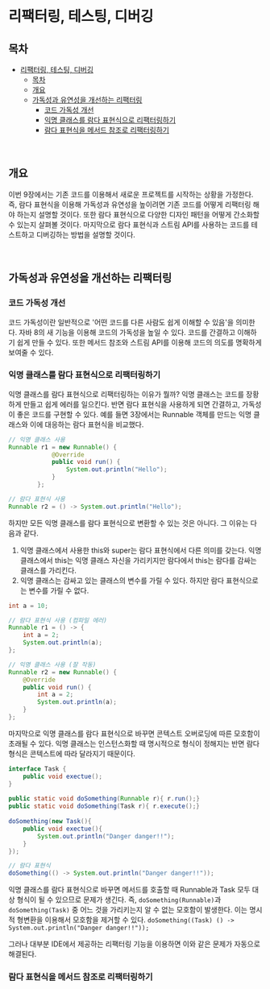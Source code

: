 # 리팩터링, 테스팅, 디버깅

## 목차
- [리팩터링, 테스팅, 디버깅](#리팩터링-테스팅-디버깅)
  - [목차](#목차)
  - [개요](#개요)
  - [가독성과 유연성을 개선하는 리팩터링](#가독성과-유연성을-개선하는-리팩터링)
    - [코드 가독성 개선](#코드-가독성-개선)
    - [익명 클래스를 람다 표현식으로 리팩터링하기](#익명-클래스를-람다-표현식으로-리팩터링하기)
    - [람다 표현식을 메서드 참조로 리팩터링하기](#람다-표현식을-메서드-참조로-리팩터링하기)

<br>

## 개요
이번 9장에서는 기존 코드를 이용해서 새로운 프로젝트를 시작하는 상황을 가정한다. 즉, 람다 표현식을 이용해 가독성과 유연성을 높이려면 기존 코드를 어떻게 리팩터링 해야 하는지 설명할 것이다. 또한 람다 표현식으로 다양한 디자인 패턴을 어떻게 간소화할 수 있는지 살펴볼 것이다. 마지막으로 람다 표현식과 스트림 API를 사용하는 코드를 테스트하고 디버깅하는 방법을 설명할 것이다.

<br>

## 가독성과 유연성을 개선하는 리팩터링

### 코드 가독성 개선
코드 가독성이란 일반적으로 '어떤 코드를 다른 사람도 쉽게 이해할 수 있음'을 의미한다.
자바 8의 새 기능을 이용해 코드의 가독성을 높일 수 있다. 코드를 간결하고 이해하기 쉽게 만들 수 있다. 또한 메서드 참조와 스트림 API를 이용해 코드의 의도를 명확하게 보여줄 수 있다.

### 익명 클래스를 람다 표현식으로 리팩터링하기
익명 클래스를 람다 표현식으로 리팩터링하는 이유가 뭘까? 익명 클래스는 코드를 장황하게 만들고 쉽게 에러를 일으킨다. 반면 람다 표현식을 사용하게 되면 간결하고, 가독성이 좋은 코드를 구현할 수 있다. 예를 들면 3장에서는 Runnable 객체를 만드는 익명 클래스와 이에 대응하는 람다 표현식을 비교했다.
```java
// 익명 클래스 사용
Runnable r1 = new Runnable() {
            @Override
            public void run() {
                System.out.println("Hello");
            }
        };

// 람다 표현식 사용
Runnable r2 = () -> System.out.println("Hello");
```

하지만 모든 익명 클래스를 람다 표현식으로 변환할 수 있는 것은 아니다. 그 이유는 다음과 같다.

1. 익명 클래스에서 사용한 this와 super는 람다 표현식에서 다른 의미를 갖는다. 익명 클래스에서 this는 익명 클래스 자신을 가리키지만 람다에서 this는 람다를 감싸는 클래스를 가리킨다.
2. 익명 클래스는 감싸고 있는 클래스의 변수를 가릴 수 있다. 하지만 람다 표현식으로는 변수를 가릴 수 없다.

```java
int a = 10;

// 람다 표현식 사용 (컴파일 에러)
Runnable r1 = () -> {
    int a = 2;
    System.out.println(a);
};

// 익명 클래스 사용 (잘 작동)
Runnable r2 = new Runnable() {
    @Override
    public void run() {
        int a = 2;
        System.out.println(a);
    }
};
```

마지막으로 익명 클래스를 람다 표현식으로 바꾸면 콘텍스트 오버로딩에 따른 모호함이 초래될 수 있다. 익명 클래스는 인스턴스화할 때 명시적으로 형식이 정해지는 반면 람다 형식은 콘텍스트에 따라 달라지기 때문이다.

```java
interface Task {
    public void exectue();
}
        
public static void doSomething(Runnable r){ r.run();}
public static void doSomething(Task r){ r.execute();}
        
doSomething(new Task(){
    public void exectue(){
        System.out.println("Danger danger!!");
    }
});

// 람다 표현식
doSomething(() -> System.out.println("Danger danger!!"));
```

익명 클래스를 람다 표현식으로 바꾸면 메서드를 호출할 때 Runnable과 Task 모두 대상 형식이 될 수 있으므로 문제가 생긴다.
즉, `doSomething(Runnable)`과 `doSomething(Task)` 중 어느 것을 가리키는지 알 수 없는 모호함이 발생한다.
이는 명시적 형변환을 이용해서 모호함을 제거할 수 있다.
``doSomething((Task) () -> System.out.println("Danger danger!!"));``

그러나 대부분 IDE에서 제공하는 리팩터링 기능을 이용하면 이와 같은 문제가 자동으로 해결된다.

### 람다 표현식을 메서드 참조로 리팩터링하기
